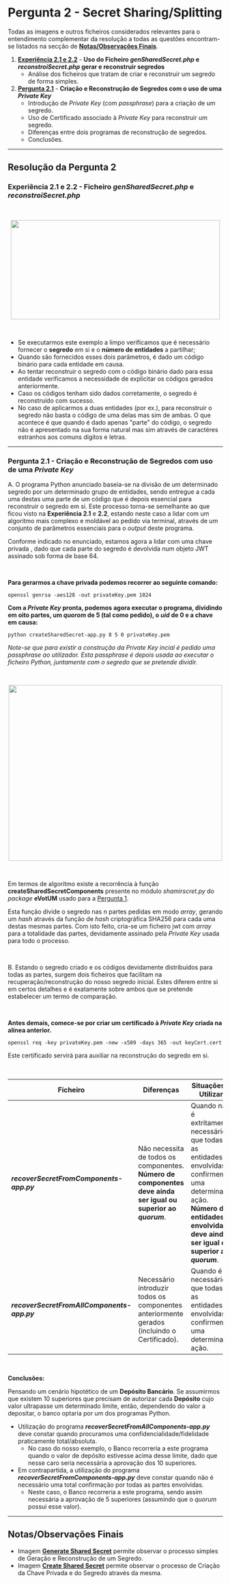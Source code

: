 # Pergunta 2 - Secret Sharing/Splitting

Todas as imagens e outros ficheiros considerados relevantes para o entendimento complementar da resolução a todas as questões encontram-se listados na secção de [**Notas/Observações Finais**](#notasobservações-finais).

1. [**Experiência 2.1 e 2.2**](#experiência-21-e-22---ficheiro-gensharedsecretphp-e-reconstroisecretphp) - **Uso do Ficheiro *genSharedSecret.php* e *reconstroiSecret.php* gerar e reconstruir segredos**
    - Análise dos ficheiros que tratam de criar e reconstruir um segredo de forma simples.
2. [**Pergunta 2.1**](#pergunta-21---criação-e-reconstrução-de-segredos-com-uso-de-uma-private-key) - **Criação e Reconstrução de Segredos com o uso de uma *Private Key***
    - Introdução de *Private Key* (com *passphrase*) para a criação de um segredo.
    - Uso de Certificado associado à *Private Key* para reconstruir um segredo.
    - Diferenças entre dois programas de reconstrução de segredos.
    - Conclusões.
---

## Resolução da Pergunta 2

### Experiência 2.1 e 2.2 - Ficheiro *genSharedSecret.php* e *reconstroiSecret.php*

<br/>

<p align="center">
    <img width="490" height="232" src="Images/Generate Shared Secret.png">
</p>

<br/>

  - Se executarmos este exemplo a limpo verificamos que é necessário fornecer o **segredo** em si e o **número de entidades** a partilhar;
  - Quando são fornecidos esses dois parâmetros, é dado um código binário para cada entidade em causa.
  - Ao tentar reconstruir o segredo com o código binário dado para essa entidade verificamos a necessidade de explicitar os códigos gerados anteriormente.
  - Caso os códigos tenham sido dados corretamente, o segredo é reconstruído com sucesso.
  - No caso de aplicarmos a duas entidades (por ex.), para reconstruir o segredo não basta o código de uma delas mas sim de ambas. O que acontece é que quando é dado apenas "parte" do código, o segredo não é apresentado na sua forma natural mas sim através de caractéres estranhos aos comuns dígitos e letras.

---

### Pergunta 2.1 - Criação e Reconstrução de Segredos com uso de uma *Private Key*

A. O programa Python anunciado baseia-se na divisão de um determinado segredo por um determinado grupo de entidades, sendo entregue a cada uma destas uma parte de um código que é depois essencial para reconstruir o segredo em si. Este processo torna-se semelhante ao que ficou visto na **Experiência 2.1** e **2.2**, estando neste caso a lidar com um algoritmo mais complexo e moldável ao pedido via terminal, através de um conjunto de parâmetros essenciais para o *output* deste programa.

Conforme indicado no enunciado, estamos agora a lidar com uma chave privada , dado que cada parte do segredo é devolvida num objeto JWT assinado sob forma de base 64.

<br/>

**Para gerarmos a chave privada podemos recorrer ao seguinte comando:**

`openssl genrsa -aes128 -out privateKey.pem 1024`

**Com a *Private Key* pronta, podemos agora executar o programa, dividindo em oito partes, um *quorom* de 5 (tal como pedido), o *uid* de 0 e a chave em causa:**

`python createSharedSecret-app.py 8 5 0 privateKey.pem`

*Note-se que para existir a construção da Private Key incial é pedido uma passphrase ao utilizador. Esta passphrase é depois usada ao executar o ficheiro Python, juntamente com o segredo que se pretende dividir.*

<br/>

<p align="center">
    <img width="500" height="411" src="Images/Create Shared Secret.png">
</p>

<br/>

Em termos de algoritmo existe a recorrência à função **createSharedSecretComponents** presente no módulo *shamirscret.py* do *package* **eVotUM** usado para a [Pergunta 1](https://github.com/uminho-miei-engseg-19-20/Grupo5/tree/master/TP1/P1%20-%20N%C3%BAmeros%20Aleat%C3%B3rios%20e%20Pseudoaleat%C3%B3rios).

Esta função divide o segredo nas n partes pedidas em modo *array*, gerando um *hash* através da função de *hash* criptográfica SHA256 para cada uma destas mesmas partes. Com isto feito, cria-se um ficheiro jwt com *array* para a totalidade das partes, devidamente assinado pela *Private Key* usada para todo o processo.

<br/>

B. Estando o segredo criado e os códigos devidamente distribuídos para todas as partes, surgem dois ficheiros que facilitam na recuperação/reconstrução do nosso segredo inicial. Estes diferem entre si em certos detalhes e é exatamente sobre ambos que se pretende estabelecer um termo de comparação.

<br/>

**Antes demais, comece-se por criar um certificado à *Private Key* criada na alínea anterior.**

`openssl req -key privateKey.pem -new -x509 -days 365 -out keyCert.cert`

Este certificado servirá para auxiliar na reconstrução do segredo em si.

<br/>

| Ficheiro                                    | Diferenças                                                   | Situações a Utilizar                                         |
| ------------------------------------------- | ------------------------------------------------------------ | ------------------------------------------------------------ |
| ***recoverSecretFromComponents-app.py***    | Não necessita de todos os componentes.<br /> **Número de componentes deve ainda ser igual ou superior ao *quorum***. | Quando não é extritamente necessário que todas as entidades envolvidas confirmem uma determinada ação.<br /> **Número de entidades envolvidas deve ainda ser igual ou superior ao *quorum***. |
| ***recoverSecretFromAllComponents-app.py*** | Necessário introduzir todos os componentes anteriormente gerados (incluindo o Certificado). | Quando é necessário que todas as entidades envolvidas confirmem uma determinada ação. |

<br/>

**Conclusões:**

Pensando um cenário hipotético de um **Depósito Bancário**. Se assumirmos que existem 10 superiores que precisam de autorizar cada **Depósito** cujo valor ultrapasse um determinado limite, então, dependendo do valor a depositar, o banco optaria por um dos programas Python.

- Utilização do programa ***recoverSecretFromAllComponents-app.py*** deve constar quando procuramos uma confidencialidade/fidelidade praticamente total/absoluta.
  - No caso do nosso exemplo, o Banco recorreria a este programa quando o valor de depósito estivesse acima desse limite, dado que nesse caro seria necessária a aprovação dos 10 superiores.
- Em contrapartida, a utilização do programa ***recoverSecretFromComponents-app.py*** deve constar quando não é necessário uma total confirmação por todas as partes envolvidas.
  - Neste caso, o Banco recorreria a este programa, sendo assim necessária a aprovação de 5 superiores (assumindo que o *quorum* possui esse valor).

---

## Notas/Observações Finais

- Imagem [**Generate Shared Secret**](https://github.com/uminho-miei-engseg-19-20/Grupo5/blob/master/Trabalhos%20Pr%C3%A1ticos/TP1/P2%20-%20Secret%20Sharing%20e%20Splitting/Images/Generate%20Shared%20Secret.png) permite observar o processo simples de Geração e Reconstrução de um Segredo.
- Imagem [**Create Shared Secret**](https://github.com/uminho-miei-engseg-19-20/Grupo5/blob/master/Trabalhos%20Pr%C3%A1ticos/TP1/P2%20-%20Secret%20Sharing%20e%20Splitting/Images/Create%20Shared%20Secret.png) permite observar o processo de Criação da Chave Privada e do Segredo através da mesma.
